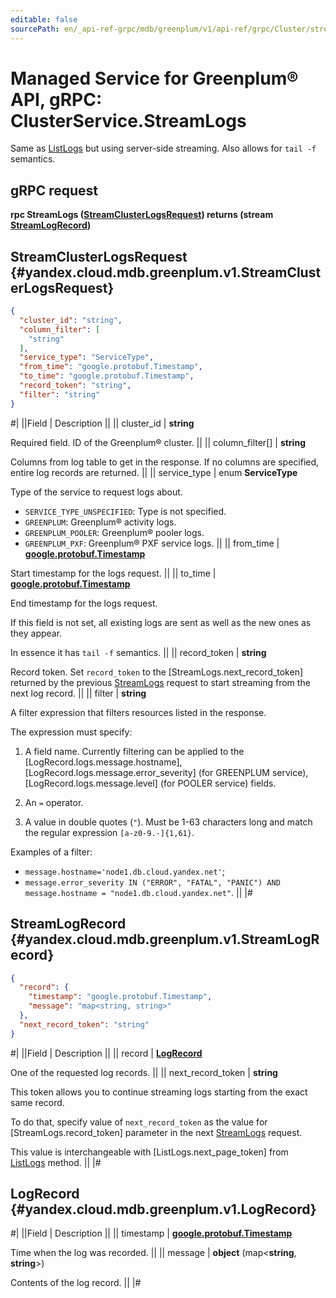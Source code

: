 ```yaml
---
editable: false
sourcePath: en/_api-ref-grpc/mdb/greenplum/v1/api-ref/grpc/Cluster/streamLogs.md
---
```


# Managed Service for Greenplum® API, gRPC: ClusterService.StreamLogs

Same as [ListLogs](/docs/managed-greenplum/api-ref/grpc/Cluster/listLogs#ListLogs) but using server-side streaming. Also allows for `tail -f` semantics.

## gRPC request

**rpc StreamLogs ([StreamClusterLogsRequest](#yandex.cloud.mdb.greenplum.v1.StreamClusterLogsRequest)) returns (stream [StreamLogRecord](#yandex.cloud.mdb.greenplum.v1.StreamLogRecord))**

## StreamClusterLogsRequest {#yandex.cloud.mdb.greenplum.v1.StreamClusterLogsRequest}

```json
{
  "cluster_id": "string",
  "column_filter": [
    "string"
  ],
  "service_type": "ServiceType",
  "from_time": "google.protobuf.Timestamp",
  "to_time": "google.protobuf.Timestamp",
  "record_token": "string",
  "filter": "string"
}
```

#|
||Field | Description ||
|| cluster_id | **string**

Required field. ID of the Greenplum® cluster. ||
|| column_filter[] | **string**

Columns from log table to get in the response.
If no columns are specified, entire log records are returned. ||
|| service_type | enum **ServiceType**

Type of the service to request logs about.

- `SERVICE_TYPE_UNSPECIFIED`: Type is not specified.
- `GREENPLUM`: Greenplum® activity logs.
- `GREENPLUM_POOLER`: Greenplum® pooler logs.
- `GREENPLUM_PXF`: Greenplum® PXF service logs. ||
|| from_time | **[google.protobuf.Timestamp](https://developers.google.com/protocol-buffers/docs/reference/google.protobuf#timestamp)**

Start timestamp for the logs request. ||
|| to_time | **[google.protobuf.Timestamp](https://developers.google.com/protocol-buffers/docs/reference/google.protobuf#timestamp)**

End timestamp for the logs request.

If this field is not set, all existing logs are sent as well as the new ones as they appear.

In essence it has `tail -f` semantics. ||
|| record_token | **string**

Record token. Set `record_token` to the [StreamLogs.next_record_token] returned by the previous [StreamLogs](#StreamLogs) request to start streaming from the next log record. ||
|| filter | **string**

A filter expression that filters resources listed in the response.

The expression must specify:

1. A field name. Currently filtering can be applied to the [LogRecord.logs.message.hostname], [LogRecord.logs.message.error_severity] (for GREENPLUM service), [LogRecord.logs.message.level] (for POOLER service) fields.

2. An `=` operator.

3. A value in double quotes (`"`). Must be 1-63 characters long and match the regular expression `[a-z0-9.-]{1,61}`.

Examples of a filter:

* `message.hostname='node1.db.cloud.yandex.net'`;
* `message.error_severity IN ("ERROR", "FATAL", "PANIC") AND message.hostname = "node1.db.cloud.yandex.net"`. ||
|#

## StreamLogRecord {#yandex.cloud.mdb.greenplum.v1.StreamLogRecord}

```json
{
  "record": {
    "timestamp": "google.protobuf.Timestamp",
    "message": "map<string, string>"
  },
  "next_record_token": "string"
}
```

#|
||Field | Description ||
|| record | **[LogRecord](#yandex.cloud.mdb.greenplum.v1.LogRecord)**

One of the requested log records. ||
|| next_record_token | **string**

This token allows you to continue streaming logs starting from the exact same record.

To do that, specify value of `next_record_token` as the value for [StreamLogs.record_token] parameter in the next [StreamLogs](#StreamLogs) request.

This value is interchangeable with [ListLogs.next_page_token] from [ListLogs](/docs/managed-greenplum/api-ref/grpc/Cluster/listLogs#ListLogs) method. ||
|#

## LogRecord {#yandex.cloud.mdb.greenplum.v1.LogRecord}

#|
||Field | Description ||
|| timestamp | **[google.protobuf.Timestamp](https://developers.google.com/protocol-buffers/docs/reference/google.protobuf#timestamp)**

Time when the log was recorded. ||
|| message | **object** (map<**string**, **string**>)

Contents of the log record. ||
|#